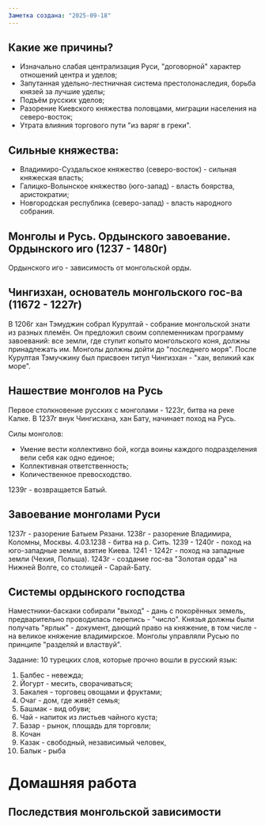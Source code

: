 ```yaml
---
Заметка создана: "2025-09-18"
---
```

## Какие же причины?
- Изначально слабая централизация Руси, "договорной" характер отношений центра и уделов;
- Запутанная удельно-лестничная система престолонаследия, борьба князей за лучшие уделы;
- Подъём русских уделов;
- Разорение Киевского княжества половцами, миграции населения на северо-восток;
- Утрата влияния торгового пути "из варяг в греки".


## Сильные княжества: 
- Владимиро-Суздальское княжество (северо-восток) - сильная княжеская власть;
- Галицко-Волынское княжество (юго-запад) - власть боярства, аристократии;
- Новгородская республика (северо-запад) - власть народного собрания.


## Монголы и Русь. Ордынского завоевание. Ордынского иго (1237 - 1480г)

Ордынского иго - зависимость от монгольской орды.


## Чингизхан, основатель монгольского гос-ва (11672 - 1227г)

В 1206г хан Тэмуджин собрал Курултай - собрание монгольской знати из разных племён.
Он предложил своим соплеменникам программу завоеваний: все земли, где ступит копыто монгольского коня, должны принадлежать им.
Монголы должны дойти до "последнего моря".
После Курултая Тэмучжину был присвоен титул Чингизхан - "хан, великий как море".


## Нашествие монголов на Русь

Первое столкновение русских с монголами - 1223г, битва на реке Калке. В 1237г внук Чингисхана, хан Бату, начинает поход на Русь.

Силы монголов:
- Умение вести коллективно бой, когда воины каждого подразделения вели себя как одно единое;
- Коллективная ответственность;
- Количественное превосходство.

1239г - возвращается Батый.


## Завоевание монголами Руси

1237г - разорение Батыем Рязани.
1238г - разорение Владимира, Коломны, Москвы. 4.03.1238 - битва на р. Сить.
1239 - 1240г - поход на юго-западные земли, взятие Киева.
1241 - 1242г - поход на западные земли (Чехия, Польша).
1243г - создание гос-ва "Золотая орда" на Нижней Волге, со столицей - Сарай-Бату.


## Системы ордынского господства

Наместники-баскаки собирали "выход" - дань с покорённых земель, предварительно проводилась перепись - "число".
Князья должны были получать "ярлык" - документ, дающий право на княжение, в том числе - на великое княжение владимирское. Монголы управляли Русью по принципе "разделяй и властвуй".

Задание: 10 турецких слов, которые прочно вошли в русский язык:
1. Балбес - невежда;
2. Йогурт - месить, сворачиваться;
3. Бакалея - торговец овощами и фруктами;
4. Очаг - дом, где живёт семья;
5. Башмак - вид обуви;
6. Чай - напиток из листьев чайного куста;
7. Базар - рынок, площадь для торговли;
8. Кочан 
9. Казак - свободный, независимый человек,
10. Балык - рыба


# Домашняя работа

## Последствия монгольской зависимости
